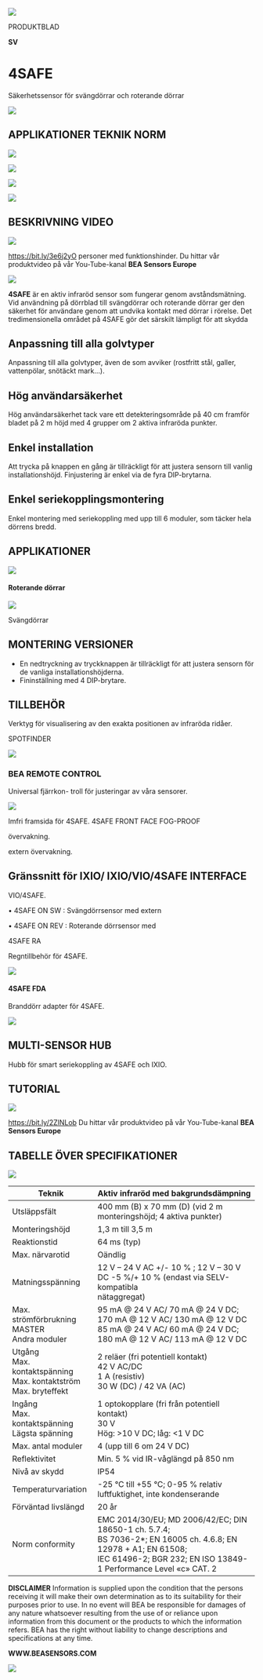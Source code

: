 ![](_page_0_Picture_0.jpeg)

PRODUKTBLAD

**SV**

# **4SAFE**

Säkerhetssensor för svängdörrar och roterande dörrar

![](_page_0_Picture_4.jpeg)

## **APPLIKATIONER TEKNIK NORM**

![](_page_0_Picture_7.jpeg)

![](_page_0_Picture_8.jpeg)

![](_page_0_Picture_9.jpeg)

![](_page_0_Picture_11.jpeg)

## **BESKRIVNING VIDEO**

![](_page_0_Picture_13.jpeg)

https://bit.ly/3e6j2yO personer med funktionshinder. Du hittar vår produktvideo på vår You-Tube-kanal **BEA Sensors Europe**

![](_page_0_Picture_15.jpeg)

**4SAFE** är en aktiv infraröd sensor som fungerar genom avståndsmätning. Vid användning på dörrblad till svängdörrar och roterande dörrar ger den säkerhet för användare genom att undvika kontakt med dörrar i rörelse. Det tredimensionella området på 4SAFE gör det särskilt lämpligt för att skydda

## **Anpassning till alla golvtyper**

Anpassning till alla golvtyper, även de som avviker (rostfritt stål, galler, vattenpölar, snötäckt mark…).

## **Hög användarsäkerhet**

Hög användarsäkerhet tack vare ett detekteringsområde på 40 cm framför bladet på 2 m höjd med 4 grupper om 2 aktiva infraröda punkter.

## **Enkel installation**

Att trycka på knappen en gång är tillräckligt för att justera sensorn till vanlig installationshöjd. Finjustering är enkel via de fyra DIP-brytarna.

## **Enkel seriekopplingsmontering**

Enkel montering med seriekoppling med upp till 6 moduler, som täcker hela dörrens bredd.

## **APPLIKATIONER**

![](_page_1_Picture_1.jpeg)

#### Roterande dörrar

![](_page_1_Picture_3.jpeg)

Svängdörrar

## **MONTERING VERSIONER**

- En nedtryckning av tryckknappen är tillräckligt för att justera sensorn för de vanliga installationshöjderna.
- Fininställning med 4 DIP-brytare.

## **TILLBEHÖR**

Verktyg för visualisering av den exakta positionen av infraröda ridåer.

SPOTFINDER

![](_page_1_Picture_9.jpeg)

### BEA REMOTE CONTROL

Universal fjärrkon- troll för justeringar av våra sensorer.

![](_page_1_Picture_12.jpeg)

Imfri framsida för 4SAFE. 4SAFE FRONT FACE FOG-PROOF

övervakning.

extern övervakning.

## Gränssnitt för IXIO/ IXIO/VIO/4SAFE INTERFACE

VIO/4SAFE.

• 4SAFE ON SW : Svängdörrsensor med extern

• 4SAFE ON REV : Roterande dörrsensor med

4SAFE RA

Regntillbehör för 4SAFE.

![](_page_1_Picture_17.jpeg)

#### 4SAFE FDA

Branddörr adapter för 4SAFE.

![](_page_1_Picture_20.jpeg)

## MULTI-SENSOR HUB

Hubb för smart seriekoppling av 4SAFE och IXIO.

## **TUTORIAL**

![](_page_1_Picture_24.jpeg)

https://bit.ly/2ZlNLob Du hittar vår produktvideo på vår You-Tube-kanal **BEA Sensors Europe**

## **TABELLE ÖVER SPECIFIKATIONER**

![](_page_1_Picture_27.jpeg)

| Teknik                                                                 | Aktiv infraröd med bakgrundsdämpning                                                                                                                                                   |
|------------------------------------------------------------------------|----------------------------------------------------------------------------------------------------------------------------------------------------------------------------------------|
| Utsläppsfält                                                           | 400 mm (B) x 70 mm (D) (vid 2 m monteringshöjd; 4 aktiva punkter)                                                                                                                      |
| Monteringshöjd                                                         | 1,3 m till 3,5 m                                                                                                                                                                       |
| Reaktionstid                                                           | 64 ms (typ)                                                                                                                                                                            |
| Max. närvarotid                                                        | Oändlig                                                                                                                                                                                |
| Matningsspänning                                                       | 12 V – 24 V AC +/- 10 % ; 12 V – 30 V DC -5 %/+ 10 % (endast via SELV-kompatibla<br>nätaggregat)                                                                                       |
| Max. strömförbrukning<br>MASTER<br>Andra moduler                       | 95 mA @ 24 V AC/ 70 mA @ 24 V DC; 170 mA @ 12 V AC/ 130 mA @ 12 V DC<br>85 mA @ 24 V AC/ 60 mA @ 24 V DC; 180 mA @ 12 V AC/ 113 mA @ 12 V DC                                           |
| Utgång<br>Max. kontaktspänning<br>Max. kontaktström<br>Max. bryteffekt | 2 reläer (fri potentiell kontakt)<br>42 V AC/DC<br>1 A (resistiv)<br>30 W (DC) / 42 VA (AC)                                                                                            |
| Ingång<br>Max. kontaktspänning<br>Lägsta spänning                      | 1 optokopplare (fri från potentiell kontakt)<br>30 V<br>Hög: >10 V DC; låg: <1 V DC                                                                                                    |
| Max. antal moduler                                                     | 4 (upp till 6 om 24 V DC)                                                                                                                                                              |
| Reflektivitet                                                          | Min. 5 % vid IR-våglängd på 850 nm                                                                                                                                                     |
| Nivå av skydd                                                          | IP54                                                                                                                                                                                   |
| Temperaturvariation                                                    | -25 °C till +55 °C; 0-95 % relativ luftfuktighet, inte kondenserande                                                                                                                   |
| Förväntad livslängd                                                    | 20 år                                                                                                                                                                                  |
| Norm conformity                                                        | EMC 2014/30/EU; MD 2006/42/EC; DIN 18650-1 ch. 5.7.4;<br>BS 7036-2*; EN 16005 ch. 4.6.8; EN 12978 + A1; EN 61508;<br>IEC 61496-2; BGR 232; EN ISO 13849-1 Performance Level «c» CAT. 2 |

**DISCLAIMER** Information is supplied upon the condition that the persons receiving it will make their own determination as to its suitability for their purposes prior to use. In no event will BEA be responsible for damages of any nature whatsoever resulting from the use of or reliance upon information from this document or the products to which the information refers. BEA has the right without liability to change descriptions and specifications at any time.

**WWW.BEASENSORS.COM**

![](_page_1_Picture_32.jpeg)